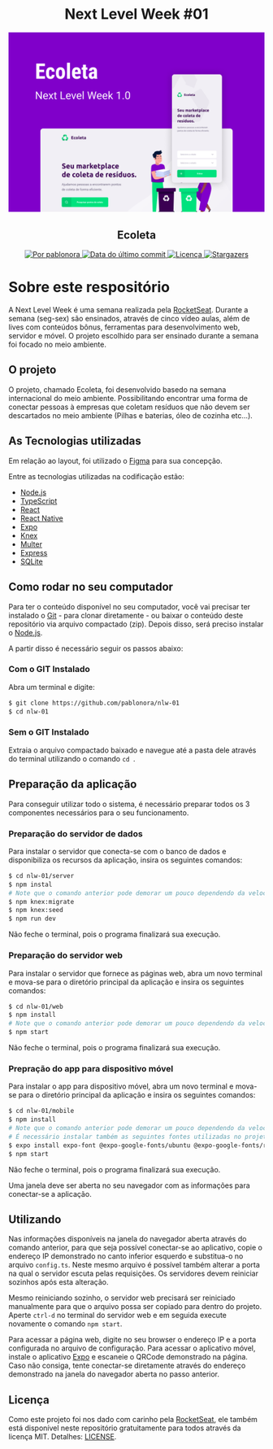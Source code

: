 <h1 align="center">
  Next Level Week #01
</h1>

<p align="center">
  <img alt="Imagem demonstrativa" title="Ecoleta" src="ecoleta.png" width="600px" />
</p>

<h2 align="center">Ecoleta</h2>

<p align="center">
  <a href="https://www.linkedin.com/in/pablonora/">
    <img alt="Por pablonora" src="https://img.shields.io/badge/Feito%20por-Pablo%20Nora-blue">
  </a>

  <a href="https://github.com/pablonora/nlw-01/commits/master">
    <img alt="Data do último commit" src="https://img.shields.io/github/last-commit/pablonora/nlw-01">
  </a>

  <a href="https://github.com/pablonora/nlw-01/blob/master/LICENSE">
    <img alt="Licença" src="https://img.shields.io/badge/license-MIT-brightgreen">
  </a>

  <a href="https://github.com/pablonora/nlw-01/stargazers">
    <img alt="Stargazers" src="https://img.shields.io/github/stars/pablonora/nlw-01?style=social">
  </a>
</p>

# Sobre este respositório

A Next Level Week é uma semana realizada pela [RocketSeat](https://rocketseat.com.br/). Durante a semana (seg-sex) são ensinados, através de cinco vídeo aulas, além de lives com conteúdos bônus, ferramentas para desenvolvimento web, servidor e móvel.
O projeto escolhido para ser ensinado durante a semana foi focado no meio ambiente.

## O projeto

O projeto, chamado Ecoleta, foi desenvolvido basedo na semana internacional do meio ambiente. Possibilitando encontrar uma forma de conectar pessoas à empresas que coletam resíduos que não devem ser descartados no meio ambiente (Pilhas e baterias, óleo de cozinha etc...).

## As Tecnologias utilizadas

Em relação ao layout, foi utilizado o [Figma](https://www.figma.com/file/1SxgOMojOB2zYT0Mdk28lB/) para sua concepção.

Entre as tecnologias utilizadas na codificação estão:

- [Node.js][nodejs]
- [TypeScript][typescript]
- [React][react-js]
- [React Native][react-native]
- [Expo][expo]
- [Knex][knex]
- [Multer][multer]
- [Express][express]
- [SQLite][sqlite]

## Como rodar no seu computador

Para ter o conteúdo disponível no seu computador, você vai precisar ter instalado o [Git](https://git-scm.com) - para clonar diretamente - ou baixar o conteúdo deste repositório via arquivo compactado (zip). Depois disso, será preciso instalar o [Node.js][nodejs].

A partir disso é necessário seguir os passos abaixo:

### Com o GIT Instalado

Abra um terminal e digite:

```bash
$ git clone https://github.com/pablonora/nlw-01
$ cd nlw-01
```

### Sem o GIT Instalado

Extraia o arquivo compactado baixado e navegue até a pasta dele através do terminal utilizando o comando `cd `.

## Preparação da aplicação

Para conseguir utilizar todo o sistema, é necessário preparar todos os 3 componentes necessários para o seu funcionamento.

### Preparação do servidor de dados

Para instalar o servidor que conecta-se com o banco de dados e disponibiliza os recursos da aplicação, insira os seguintes comandos:

```bash
$ cd nlw-01/server
$ npm instal
# Note que o comando anterior pode demorar um pouco dependendo da velocidade da sua conexão com à internet
$ npm knex:migrate
$ npm knex:seed
$ npm run dev
```

Não feche o terminal, pois o programa finalizará sua execução.

### Preparação do servidor web

Para instalar o servidor que fornece as páginas web, abra um novo terminal e mova-se para o diretório principal da aplicação e insira os seguintes comandos:

```bash
$ cd nlw-01/web
$ npm install
# Note que o comando anterior pode demorar um pouco dependendo da velocidade da sua conexão com à internet
$ npm start
```

Não feche o terminal, pois o programa finalizará sua execução.

### Prepração do app para dispositivo móvel

Para instalar o app para dispositivo móvel, abra um novo terminal e mova-se para o diretório principal da aplicação e insira os seguintes comandos:

```bash
$ cd nlw-01/mobile
$ npm install
# Note que o comando anterior pode demorar um pouco dependendo da velocidade da sua conexão com à internet
# É necessário instalar também as seguintes fontes utilizadas no projeto, através do expo
$ expo install expo-font @expo-google-fonts/ubuntu @expo-google-fonts/roboto
$ npm start
```

Não feche o terminal, pois o programa finalizará sua execução.

Uma janela deve ser aberta no seu navegador com as informações para conectar-se a aplicação.

## Utilizando

Nas informações disponíveis na janela do navegador aberta através do comando anterior, para que seja possível conectar-se ao aplicativo, copie o endereço IP demonstrado no canto inferior esquerdo e substitua-o no arquivo `config.ts`. Neste mesmo arquivo é possível também alterar a porta na qual o servidor escuta pelas requisições. Os servidores devem reiniciar sozinhos após esta alteração.

Mesmo reiniciando sozinho, o servidor web precisará ser reiniciado manualmente para que o arquivo possa ser copiado para dentro do projeto. Aperte `ctrl-d` no terminal do servidor web e em seguida execute novamente o comando `npm start`.

Para acessar a página web, digite no seu browser o endereço IP e a porta configurada no arquivo de configuração.
Para acessar o aplicativo móvel, instale o aplicativo [Expo](https://play.google.com/store/apps/details?id=host.exp.exponent&hl=pt_BR) e escaneie o QRCode demonstrado na página. Caso não consiga, tente conectar-se diretamente através do endereço demonstrado na janela do navegador aberta no passo anterior.

## Licença

Como este projeto foi nos dado com carinho pela [RocketSeat](https://rocketseat.com.br/), ele também está disponível neste repositório gratuitamente para todos através da licença MIT. Detalhes: [LICENSE](https://github.com/pablonora/nlw-01/blob/master/LICENSE).


[nodejs]: https://nodejs.org/
[typescript]: https://www.typescriptlang.org/
[react-js]: https://reactjs.org
[react-native]: https://facebook.github.io/react-native/
[expo]: https://expo.io/
[knex]: http://knexjs.org/
[multer]: https://www.npmjs.com/package/multer
[express]: https://expressjs.com/pt-br/
[sqlite]: https://www.sqlite.org/index.html
